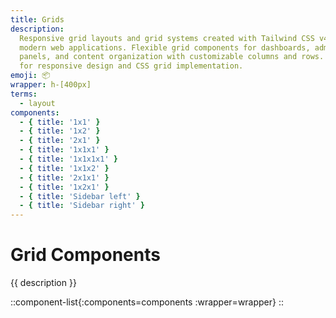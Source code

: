```yaml
---
title: Grids
description:
  Responsive grid layouts and grid systems created with Tailwind CSS v4 for
  modern web applications. Flexible grid components for dashboards, admin
  panels, and content organization with customizable columns and rows. Perfect
  for responsive design and CSS grid implementation.
emoji: 📦
wrapper: h-[400px]
terms:
  - layout
components:
  - { title: '1x1' }
  - { title: '1x2' }
  - { title: '2x1' }
  - { title: '1x1x1' }
  - { title: '1x1x1x1' }
  - { title: '1x1x2' }
  - { title: '2x1x1' }
  - { title: '1x2x1' }
  - { title: 'Sidebar left' }
  - { title: 'Sidebar right' }
---
```


# Grid Components

{{ description }}

<!-- prettier-ignore -->
::component-list{:components=components :wrapper=wrapper}
::
